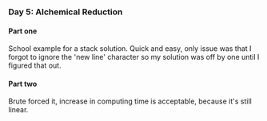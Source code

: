### Day 5: Alchemical Reduction

#### Part one
School example for a stack solution. Quick and easy, only issue was that I
forgot to ignore the 'new line' character so my solution was off by one until
I figured that out.

#### Part two
Brute forced it, increase in computing time is acceptable, because it's still
linear.